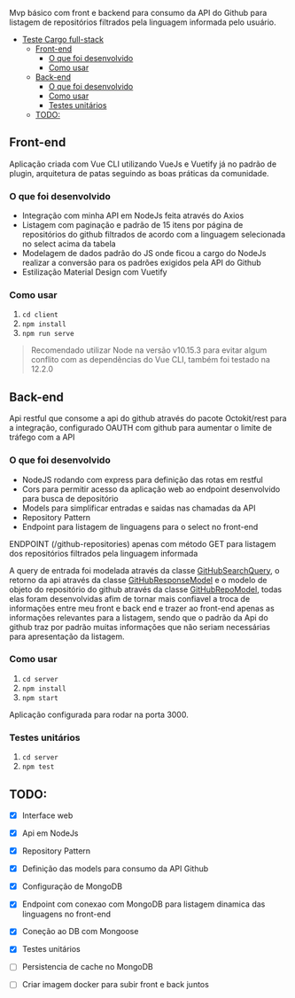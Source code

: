 Mvp básico com front e backend para consumo da API do Github para listagem de repositórios filtrados pela linguagem informada pelo usuário.

- [Teste Cargo full-stack](#teste-cargo-full-stack)
  - [Front-end](#front-end)
    - [O que foi desenvolvido](#o-que-foi-desenvolvido)
    - [Como usar](#como-usar)
  - [Back-end](#back-end)
    - [O que foi desenvolvido](#o-que-foi-desenvolvido-1)
    - [Como usar](#como-usar-1)
    - [Testes unitários](#testes-unitários)
  - [TODO:](#todo)

## Front-end

Aplicação criada com Vue CLI utilizando VueJs e Vuetify já no padrão de plugin, arquitetura de patas seguindo as boas práticas da comunidade.

### O que foi desenvolvido

- Integração com minha API em NodeJs feita através do Axios
- Listagem com paginação e padrão de 15 itens por página de repositórios do github filtrados de acordo com a linguagem selecionada no select acima da tabela
- Modelagem de dados padrão do JS onde ficou a cargo do NodeJs realizar a conversão para os padrões exigidos pela API do Github
- Estilização Material Design com Vuetify

### Como usar

1. `cd client`
2. `npm install`
3. `npm run serve`

> Recomendado utilizar Node na versão v10.15.3 para evitar algum conflito com as dependências do Vue CLI, também foi testado na 12.2.0

## Back-end

Api restful que consome a api do github através do pacote Octokit/rest para a integração, configurado OAUTH com github para aumentar o limite de tráfego com a API

### O que foi desenvolvido

- NodeJS rodando com express para definição das rotas em restful
- Cors para permitir acesso da aplicação web ao endpoint desenvolvido para busca de depositório
- Models para simplificar entradas e saidas nas chamadas da API
- Repository Pattern
- Endpoint para listagem de linguagens para o select no front-end

ENDPOINT (/github-repositories) apenas com método GET para listagem dos repositórios filtrados pela linguagem informada

A query de entrada foi modelada através da classe [GitHubSearchQuery](./server/models/utils/github-repo-search-query.js), o retorno da api através da classe [GitHubResponseModel](./server/models/github-repositories-response-model.js) e o modelo de objeto do repositório do github através da classe [GitHubRepoModel](./server/models/github-repositores-model.js), todas elas foram desenvolvidas afim de tornar mais confiavel a troca de informações entre meu front e back end e trazer ao front-end apenas as informações relevantes para a listagem, sendo que o padrão da Api do github traz por padrão muitas informações que não seriam necessárias para apresentação da listagem.

### Como usar

1. `cd server`
2. `npm install`
3. `npm start`

Aplicação configurada para rodar na porta 3000.

### Testes unitários

1. `cd server`
2. `npm test`

## TODO:

- [x] Interface web
- [x] Api em NodeJs
- [x] Repository Pattern
- [x] Definição das models para consumo da API Github
- [x] Configuração de MongoDB
- [x] Endpoint com conexao com MongoDB para listagem dinamica das linguagens no front-end
- [x] Coneção ao DB com Mongoose
- [x] Testes unitários
- [ ] Persistencia de cache no MongoDB
- [ ] Criar imagem docker para subir front e back juntos

